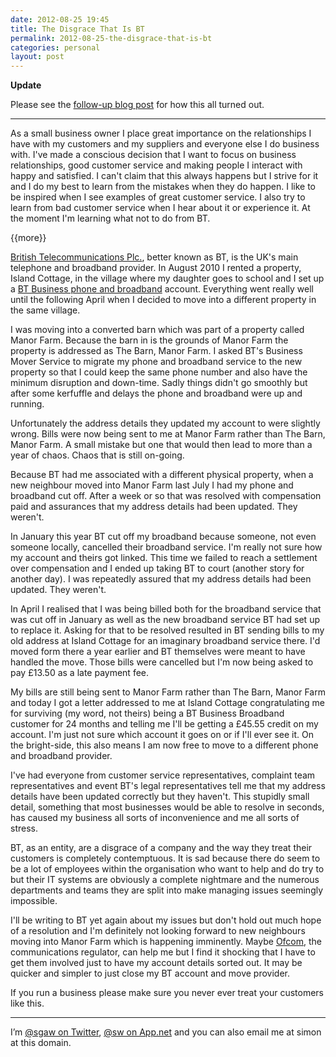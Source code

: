 ```yaml
---
date: 2012-08-25 19:45
title: The Disgrace That Is BT
permalink: 2012-08-25-the-disgrace-that-is-bt
categories: personal
layout: post
---
```


**Update**

Please see the [follow-up blog post](http://swwritings.com/post/2012-08-27-bt-follow-up) for how this all turned out.

---

As a small business owner I place great importance on the relationships I have with my customers and my suppliers and everyone else I do business with. I've made a conscious decision that I want to focus on business relationships, good customer service and making people I interact with happy and satisfied. I can't claim that this always happens but I strive for it and I do my best to learn from the mistakes when they do happen. I like to be inspired when I see examples of great customer service. I also try to learn from bad customer service when I hear about it or experience it. At the moment I'm learning what not to do from BT.

{{more}}

[British Telecommunications Plc.](http://www.btplc.com), better known as BT, is the UK's main telephone and broadband provider. In August 2010 I rented a property, Island Cottage, in the village where my daughter goes to school and I set up a [BT Business phone and broadband](http://business.bt.com) account. Everything went really well until the following April when I decided to move into a different property in the same village.

I was moving into a converted barn which was part of a property called Manor Farm. Because the barn in is the grounds of Manor Farm the property is addressed as The Barn, Manor Farm. I asked BT's Business Mover Service to migrate my phone and broadband service to the new property so that I could keep the same phone number and also have the minimum disruption and down-time. Sadly things didn't go smoothly but after some kerfuffle and delays the phone and broadband were up and running.

Unfortunately the address details they updated my account to were slightly wrong. Bills were now being sent to me at Manor Farm rather than The Barn, Manor Farm. A small mistake but one that would then lead to more than a year of chaos. Chaos that is still on-going.

Because BT had me associated with a different physical property, when a new neighbour moved into Manor Farm last July I had my phone and broadband cut off. After a week or so that was resolved with compensation paid and assurances that my address details had been updated. They weren't.

In January this year BT cut off my broadband because someone, not even someone locally, cancelled their broadband service. I'm really not sure how my account and theirs got linked. This time we failed to reach a settlement over compensation and I ended up taking BT to court (another story for another day). I was repeatedly assured that my address details had been updated. They weren't. 

In April I realised that I was being billed both for the broadband service that was cut off in January as well as the new broadband service BT had set up to replace it. Asking for that to be resolved resulted in BT sending bills to my old address at Island Cottage for an imaginary broadband service there. I'd moved form there a year earlier and BT themselves were meant to have handled the move. Those bills were cancelled but I'm now being asked to pay £13.50 as a late payment fee.

My bills are still being sent to Manor Farm rather than The Barn, Manor Farm and today I got a letter addressed to me at Island Cottage congratulating me for surviving (my word, not theirs) being a BT Business Broadband customer for 24 months and telling me I'll be getting a £45.55 credit on my account. I'm just not sure which account it goes on or if I'll ever see it. On the bright-side, this also means I am now free to move to a different phone and broadband provider.

I've had everyone from customer service representatives, complaint team representatives and event BT's legal representatives tell me that my address details have been updated correctly but they haven't. This stupidly small detail, something that most businesses would be able to resolve in seconds, has caused my business all sorts of inconvenience and me all sorts of stress.

BT, as an entity, are a disgrace of a company and the way they treat their customers is completely contemptuous. It is sad because there do seem to be a lot of employees within the organisation who want to help and do try to but their IT systems are obviously a complete nightmare and the numerous departments and teams they are split into make managing issues seemingly impossible.

I'll be writing to BT yet again about my issues but don't hold out much hope of a resolution and I'm definitely not looking forward to new neighbours moving into Manor Farm which is happening imminently. Maybe [Ofcom](http://www.ofcom.org.uk), the communications regulator, can help me but I find it shocking that I have to get them involved just to have my account details sorted out. It may be quicker and simpler to just close my BT account and move provider.

If you run a business please make sure you never ever treat your customers like this.

---

I’m [@sgaw on Twitter](http://twitter.com/sgaw), [@sw on App.net](https://alpha.app.net/sw) and you can also email me at simon at this domain.